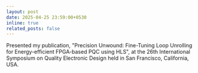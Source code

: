 ```yaml
---
layout: post
date: 2025-04-25 23:59:00+0530
inline: true
related_posts: false
---
```


Presented my publication, "Precision Unwound: Fine-Tuning Loop Unrolling for Energy-efficient FPGA-based PQC using HLS", at the 26th International Symposium on Quality Electronic Design held in San Francisco, California, USA.